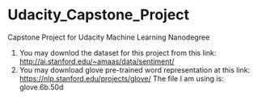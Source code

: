 # Udacity_Capstone_Project
Capstone Project for Udacity Machine Learning Nanodegree
1. You may downlod the dataset for this project from this link: http://ai.stanford.edu/~amaas/data/sentiment/
2. You may download glove pre-trained word representation at this link: https://nlp.stanford.edu/projects/glove/ The file I am using is: glove.6b.50d

